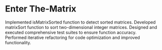 # Enter The-Matrix

Implemented isMatrixSorted function to detect sorted matrices.
Developed matrixSort function to sort two-dimensional integer matrices.
Designed and executed comprehensive test suites to ensure function accuracy.
Performed iterative refactoring for code optimization and improved functionality.
